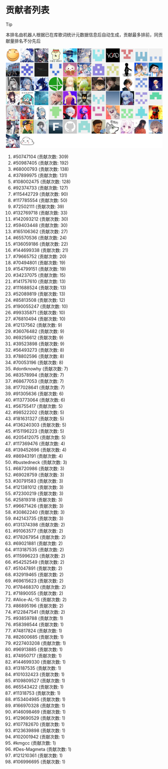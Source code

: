 # 贡献者列表

> [!TIP]
> 本排名由机器人根据已在库歌词统计元数据信息后自动生成，贡献最多排前，同贡献量排名不分先后

![贡献者头像画廊](./CONTRIBUTORS.svg)

1. #50747104 (贡献次数: 309)
2. #50987405 (贡献次数: 192)
3. #68000793 (贡献次数: 138)
4. #37899975 (贡献次数: 131)
5. #108002475 (贡献次数: 128)
6. #92374733 (贡献次数: 127)
7. #115442729 (贡献次数: 90)
8. #117785554 (贡献次数: 50)
9. #72502111 (贡献次数: 39)
10. #132769718 (贡献次数: 33)
11. #142093212 (贡献次数: 30)
12. #59403448 (贡献次数: 30)
13. #165106362 (贡献次数: 27)
14. #65570536 (贡献次数: 24)
15. #136059186 (贡献次数: 22)
16. #144699338 (贡献次数: 21)
17. #79665752 (贡献次数: 20)
18. #70494801 (贡献次数: 19)
19. #154799151 (贡献次数: 19)
20. #34237075 (贡献次数: 15)
21. #141757610 (贡献次数: 13)
22. #111688524 (贡献次数: 13)
23. #52089819 (贡献次数: 13)
24. #85813508 (贡献次数: 12)
25. #190055247 (贡献次数: 10)
26. #99335871 (贡献次数: 10)
27. #76810494 (贡献次数: 10)
28. #12137562 (贡献次数: 9)
29. #36076482 (贡献次数: 9)
30. #69256612 (贡献次数: 9)
31. #39523898 (贡献次数: 9)
32. #56493273 (贡献次数: 8)
33. #78802596 (贡献次数: 8)
34. #70053196 (贡献次数: 8)
35. #dontknowhy (贡献次数: 7)
36. #83578994 (贡献次数: 7)
37. #68677053 (贡献次数: 7)
38. #177028641 (贡献次数: 7)
39. #91305636 (贡献次数: 6)
40. #113773064 (贡献次数: 6)
41. #56755417 (贡献次数: 5)
42. #98522202 (贡献次数: 5)
43. #181631327 (贡献次数: 5)
44. #136240303 (贡献次数: 5)
45. #151196223 (贡献次数: 5)
46. #205412075 (贡献次数: 5)
47. #117369476 (贡献次数: 4)
48. #139452696 (贡献次数: 4)
49. #86943191 (贡献次数: 4)
50. #bustedneck (贡献次数: 3)
51. #68720986 (贡献次数: 3)
52. #69028759 (贡献次数: 3)
53. #30791583 (贡献次数: 3)
54. #121381012 (贡献次数: 3)
55. #72300219 (贡献次数: 3)
56. #25819318 (贡献次数: 3)
57. #96671426 (贡献次数: 3)
58. #30862240 (贡献次数: 3)
59. #42143735 (贡献次数: 3)
60. #131374398 (贡献次数: 2)
61. #91063577 (贡献次数: 2)
62. #178267954 (贡献次数: 2)
63. #69021881 (贡献次数: 2)
64. #113187535 (贡献次数: 2)
65. #115996223 (贡献次数: 2)
66. #54252549 (贡献次数: 2)
67. #51047891 (贡献次数: 2)
68. #32919465 (贡献次数: 2)
69. #69615623 (贡献次数: 2)
70. #178468370 (贡献次数: 2)
71. #71890055 (贡献次数: 2)
72. #Alice-AL-1S (贡献次数: 2)
73. #86895196 (贡献次数: 2)
74. #122847541 (贡献次数: 2)
75. #93859788 (贡献次数: 1)
76. #58398544 (贡献次数: 1)
77. #74817824 (贡献次数: 1)
78. #82600685 (贡献次数: 1)
79. #227403208 (贡献次数: 1)
80. #96913885 (贡献次数: 1)
81. #74950717 (贡献次数: 1)
82. #144699330 (贡献次数: 1)
83. #13187535 (贡献次数: 1)
84. #101032423 (贡献次数: 1)
85. #109809527 (贡献次数: 1)
86. #65543422 (贡献次数: 1)
87. #11318753 (贡献次数: 1)
88. #153404985 (贡献次数: 1)
89. #166970328 (贡献次数: 1)
90. #146098469 (贡献次数: 1)
91. #129690529 (贡献次数: 1)
92. #107782670 (贡献次数: 1)
93. #123639898 (贡献次数: 1)
94. #102001942 (贡献次数: 1)
95. #kmgcc (贡献次数: 1)
96. #Des-Magmeta (贡献次数: 1)
97. #121210361 (贡献次数: 1)
98. #106996695 (贡献次数: 1)
